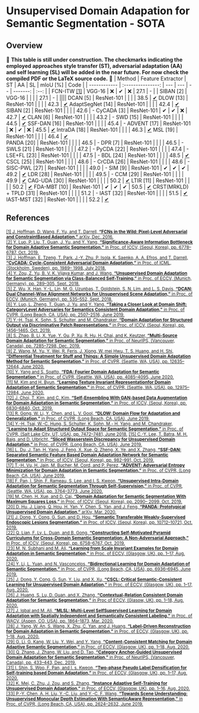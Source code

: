 # Unsupervised Domain Adapation for Semantic Segmentation - SOTA
## Overview
:construction: **This table is still under construction. The checkmarks indicating the employed approaches style transfer (ST), adversarial adaptation (AA) and self learning (SL) will be added in the near future. For now check the compiled PDF or the LaTeX source code.** :construction:
| Method       | Feature Extractor | ST  | AA  | SL | mIoU [%] | Code |
| ------------ | :---------------: | --- | --- | -- | -------: | :--: |
| FCN-ITW [[1]](https://arxiv.org/abs/1612.02649) | VGG-16            | :x: | ✔   | :x: | 27.1     | -    | 
| SIBAN [2]    | VGG-16            |  |  |  | 27.1     | -    | 
||||
DCAN [5]               | ResNet-101 | | | | 38.5 | [✔](http://zxwu.azurewebsites.net/dcan.zip)
DLOW [13]       | ResNet-101 |  | | | 42.3 | [✔](https://github.com/ETHRuiGong/DLOW)
AdaptSegNet [14] 	   | ResNet-101 |  | | | 42.4 | [✔](https://github.com/wasidennis/AdaptSegNet)	
SIBAN [2]			   | ResNet-101 |  | | | 42.6 | - 
CyCADA [3]  		   | ResNet-101 | ✔ | ✔ | :x: |  42.7 | [✔](https://github.com/jhoffman/cycada_release)
CLAN [6]		   | ResNet-101 | | | | 43.2 | -
SWD [15]            | ResNet-101 | | | | 44.5 | [✔](https://github.com/apple/ml-cvpr2019-swd)
SSF-DAN [16]		   | ResNet-101 | | | | 45.4 | -
ADVENT [17]         | ResNet-101 | :x: | ✔ | :x: | 45.5 | [✔](https://github.com/valeoai/ADVENT)
IntraDA [18]        | ResNet-101 | | | | 46.3 | [✔](https://github.com/feipan664/IntraDA)
MSL [19]            | ResNet-101 | | | | 46.4 | [✔](https://github.com/ZJULearning/MaxSquareLoss)		
PANDA [20]		   | ResNet-101 | | | | 46.5 | -
DPR [7]			   | ResNet-101 | | | | 46.5 | -
SWLS [21]		   | ResNet-101 | | | | 47.2 | -
PyCDA [22]		   | ResNet-101 | | | | 47.4 | -
LSE+FL [23]	       | ResNet-101 | | | | 47.5 | -
BDL [24]           | ResNet-101 | | | | 48.5 | [✔](https://github.com/liyunsheng13/BDL)
CSCL [25]           | ResNet-101 | | | | 48.6 | -
CrCDA [26]          | ResNet-101 | | | | 48.6 | -
SISC-PWL [27]	   | ResNet-101 | | | | 49.0 | -
SIM [9]            | ResNet-101 | ✔ | ✔ | ✔ | 49.2 | [✔](https://github.com/SHI-Labs/Unsupervised-Domain-Adaptation-with-Differential-Treatment)
LDR [28]            | ResNet-101 | | | | 49.5 | -
CCM [29]            | ResNet-101 | | | | 49.9 | [✔](https://github.com/Solacex/CCM)
CAG-UDA [30]       | ResNet-101 | | | | 50.2 | [✔](https://github.com/luanyunteng/pytorch-be-your-own-teacher)
LTIR [11]           | ResNet-101 | | | | 50.2 | [✔](https://github.com/MyeongJin-Kim/Learning-Texture-Invariant-Representation)
FDA-MBT [10]       | ResNet-101 | ✔ | ✔ | ✔ | 50.5 | [✔](https://github.com/YanchaoYang/FDA)
CRST(MRKLD) + TPLD [31] | ResNet-101 | | | | 51.2 | -
IAST [32]         | ResNet-101 | | | | 51.5 | [✔](https://github.com/Raykoooo/IAST)
IAST-MST [32]          | ResNet-101 | | | | 52.2 | [✔](https://github.com/Raykoooo/IAST)

## References
<sub> [[1]  J. Hoffman, D. Wang, F. Yu, and T. Darrell, **“FCNs in the Wild: Pixel-Level Adversarial and ConstraintBased Adaptation,”** arXiv, Dec. 2016.](https://arxiv.org/abs/1612.02649)  
[[2] Y. Luo, P. Liu, T. Guan, J. Yu, and Y. Yang, **“Significance-Aware Information Bottleneck for Domain Adaptive Semantic Segmentation,”** in Proc. of ICCV, (Seoul, Korea), pp. 6778–6787, Oct. 2019.](https://openaccess.thecvf.com/content_ICCV_2019/papers/Luo_Significance-Aware_Information_Bottleneck_for_Domain_Adaptive_Semantic_Segmentation_ICCV_2019_paper.pdf)  
[[3] J. Hoffman, E. Tzeng, T. Park, J.-Y. Zhu, P. Isola, K. Saenko, A. A. Efros, and T. Darrell, **“CyCADA: Cycle-Consistent Adversarial Domain Adaptation,”** in Proc. of ICML, (Stockholm, Sweden), pp. 1989– 1998, July 2018.](http://proceedings.mlr.press/v80/hoffman18a.html)  
[[4] Y. Zou, Z. Yu, B. V. K. Vijaya Kumar, and J. Wang, **“Unsupervised Domain Adaptation for Semantic Segmentation via Class-Balanced Self-Training,”** in Proc. of ECCV, (Munich, Germany), pp. 289–305, Sept. 2018.](http://www.ecva.net/papers/eccv_2018/papers_ECCV/html/Yang_Zou_Unsupervised_Domain_Adaptation_ECCV_2018_paper.php)    
[[5] Z. Wu, X. Han, Y.-L. Lin, M. G. Uzunbas, T. Goldstein, S. N. Lim, and L. S. Davis, **“DCAN: Dual Channel-Wise Alignment Networks for Unsupervised Scene Adaptation,”** in Proc. of ECCV, (Munich, Germany), pp. 535–552, Sept. 2018.](https://www.ecva.net/papers/eccv_2018/papers_ECCV/papers/Zuxuan_Wu_DCAN_Dual_Channel-wise_ECCV_2018_paper.pdf)    
[[6] Y. Luo, L. Zheng, T. Guan, J. Yu, and Y. Yang, **“Taking a Closer Look at Domain Shift: CategoryLevel Adversaries for Semantics Consistent Domain Adaptation,”** in Proc. of CVPR, (Long Beach, CA, USA), pp. 2507–2516, June 2019.](https://openaccess.thecvf.com/content_CVPR_2019/papers/Luo_Taking_a_Closer_Look_at_Domain_Shift_Category-Level_Adversaries_for_CVPR_2019_paper.pdf)  
[[7] Y.-H. Tsai, K. Sohn, S. Schulter, and M. Chandraker, **“Domain Adaptation for Structured Output via Discriminative Patch Representations,”** in Proc. of ICCV, (Seoul, Korea), pp. 1456–1465, Oct. 2019.](https://openaccess.thecvf.com/content_ICCV_2019/html/Tsai_Domain_Adaptation_for_Structured_Output_via_Discriminative_Patch_Representations_ICCV_2019_paper.html)    
[[8] S. Zhao, B. Li, X. Yue, Y. Gu, P. Xu, R. Hu, H. Chai, and K. Keutzer, **“Multi-Source Domain Adaptation for Semantic Segmentation,”** in Proc. of NeurIPS, (Vancouver, Canada), pp. 7285–7298, Dec. 2019.](https://papers.nips.cc/paper/8949-multi-source-domain-adaptation-for-semantic-segmentation)    
[[9] Z. Wang, M. Yu, Y. Wei, R. Feris, J. Xiong, W. mei Hwu, T. S. Huang, and H. Shi, **“Differential Treatment for Stuff and Things: A Simple Unsupervised Domain Adaptation Method for Semantic Segmentation,”** in Proc. of CVPR, (Seattle, WA, USA), pp. 12635–12644, June 2020.](https://openaccess.thecvf.com/content_CVPR_2020/html/Wang_Differential_Treatment_for_Stuff_and_Things_A_Simple_Unsupervised_Domain_CVPR_2020_paper.html)    
[[10] Y. Yang and S. Soatto, **“FDA: Fourier Domain Adaptation for Semantic Segmentation,”** in Proc. of CVPR, (Seattle, WA, USA), pp. 4085–4095, June 2020.](https://openaccess.thecvf.com/content_CVPR_2020/html/Yang_FDA_Fourier_Domain_Adaptation_for_Semantic_Segmentation_CVPR_2020_paper.html)    
[[11] M. Kim and H. Byun, **“Learning Texture Invariant Representationfor Domain Adaptation of Semantic Segmentation,”** in Proc. of CVPR, (Seattle, WA, USA), pp. 12975–12984, June 2020.](https://openaccess.thecvf.com/content_CVPR_2020/html/Kim_Learning_Texture_Invariant_Representation_for_Domain_Adaptation_of_Semantic_Segmentation_CVPR_2020_paper.html)  
[[12] J. Choi, T. Kim, and C. Kim, **“Self-Ensembling With GAN-based Data Augmentation for Domain Adaptation in Semantic Segmentation,”** in Proc. of ICCV, (Seoul, Korea), pp. 6830–6840, Oct. 2019.](https://openaccess.thecvf.com/content_ICCV_2019/html/Choi_Self-Ensembling_With_GAN-Based_Data_Augmentation_for_Domain_Adaptation_in_Semantic_ICCV_2019_paper.html)  
[[13] R. Gong, W. Li, Y. Chen, and L. V. Gool, **“DLOW: Domain Flow for Adaptation and Generalization,”** in Proc. of CVPR, (Long Beach, CA, USA), June 2019.](https://openaccess.thecvf.com/content_CVPR_2019/html/Gong_DLOW_Domain_Flow_for_Adaptation_and_Generalization_CVPR_2019_paper.html)  
[[14] Y.-H. Tsai, W.-C. Hung, S. Schulter, K. Sohn, M.- H. Yang, and M. Chandraker, **“Learning to Adapt Structured Output Space for Semantic Segmentation,”** in Proc. of CVPR, (Salt Lake City, UT, USA), pp. 7472–7481, June 2018.](https://openaccess.thecvf.com/content_cvpr_2018/html/Tsai_Learning_to_Adapt_CVPR_2018_paper.html)
[[15] C.-Y. Lee, T. Batra, M. H. Baig, and D. Ulbricht, **“Sliced Wasserstein Discrepancy for Unsupervised Domain Adaptation,”** in Proc. of CVPR, (Long Beach, CA, USA), June 2019.](https://openaccess.thecvf.com/content_CVPR_2019/html/Lee_Sliced_Wasserstein_Discrepancy_for_Unsupervised_Domain_Adaptation_CVPR_2019_paper.html)  
[[16] L. Du, J. Tan, H. Yang, J. Feng, X. Xue, Q. Zheng, X. Ye, and X. Zhang, **“SSF-DAN: Separated Semantic Feature Based Domain Adaptation Network for Semantic Segmentation,”** in Proc. of ICCV, (Seoul, Korea), pp. 982–991, Oct. 2019.]()  
[[17] T.-H. Vu, H. Jain, M. Bucher, M. Cord, and P. Perez, **“ADVENT: Adversarial Entropy Minimization for Domain Adaptation in Semantic Segmentation,”** in Proc. of CVPR, (Long Beach, CA, USA), June 2019.](https://openaccess.thecvf.com/content_CVPR_2019/html/Vu_ADVENT_Adversarial_Entropy_Minimization_for_Domain_Adaptation_in_Semantic_Segmentation_CVPR_2019_paper.html)  
[[18] F. Pan, I. Shin, F. Rameau, S. Lee, and I. S. Kweon, **“Unsupervised Intra-Domain Adaptation for Semantic Segmentation Through Self-Supervision,”** in Proc. of CVPR, (Seattle, WA, USA), pp. 3764–3773, June 2020.](https://openaccess.thecvf.com/content_CVPR_2020/html/Pan_Unsupervised_Intra-Domain_Adaptation_for_Semantic_Segmentation_Through_Self-Supervision_CVPR_2020_paper.html)  
[[19] M. Chen, H. Xue, and D. Cai, **“Domain Adaptation for Semantic Segmentation With Maximum Squares Loss,”** in Proc. of ICCV, (Seoul, Korea), pp. 2090– 2099, Oct. 2019.](https://openaccess.thecvf.com/content_ICCV_2019/html/Chen_Domain_Adaptation_for_Semantic_Segmentation_With_Maximum_Squares_Loss_ICCV_2019_paper.html)  
[[20] D. Hu, J. Liang, Q. Hou, H. Yan, Y. Chen, S. Yan, and J. Feng, **“PANDA: Prototypical Unsupervised Domain Adaptation,”** arXiv, Mar. 2020.](https://arxiv.org/abs/2003.13274)  
[[21] J. Dong, Y. Cong, G. Sun, and D. Hou, **“Semantic Transferable Weakly-Supervised Endoscopic Lesions Segmentation,”** in Proc. of ICCV, (Seoul, Korea), pp. 10712–10721, Oct. 2019.](https://openaccess.thecvf.com/content_ICCV_2019/html/Dong_Semantic-Transferable_Weakly-Supervised_Endoscopic_Lesions_Segmentation_ICCV_2019_paper.html)  
[[22] Q. Lian, F. Lv, L. Duan, and B. Gong, **“Constructing Self-Motivated Pyramid Curriculums for Cross-Domain Semantic Segmentation: A Non-Adversarial Approach,”** in Proc. of ICCV, (Seoul, Korea), pp. 6758–6767, Oct. 2019.](https://openaccess.thecvf.com/content_ICCV_2019/html/Lian_Constructing_Self-Motivated_Pyramid_Curriculums_for_Cross-Domain_Semantic_Segmentation_A_Non-Adversarial_ICCV_2019_paper.html)  
[[23] M. N. Subhani and M. Ali, **“Learning from Scale Invariant Examples for Domain Adaptation in Semantic Segmentation,”** in Proc. of ECCV, (Glasgow, UK), pp. 1–17, Aug. 2020.](https://www.ecva.net/papers/eccv_2020/papers_ECCV/html/4042_ECCV_2020_paper.php)  
[[24] Y. Li, L. Yuan, and N. Vasconcelos, **“Bidirectional Learning for Domain Adaptation of Semantic Segmentation,”** in Proc. of CVPR, (Long Beach, CA, USA), pp. 6936–6945, June 2019.]()  
[[25] J. Dong, Y. Cong, G. Sun, Y. Liu, and X. Xu, **“CSCL: Critical Semantic-Consistent Learning for Unsupervised Domain Adaptation,”** in Proc. of ECCV, (Glasgow, UK), pp. 1–17, Aug. 2020.]()  
[[26] J. Huang, S. Lu, D. Guan, and X. Zhang, **“Contextual-Relation Consistent Domain Adaptation for Semantic Segmentation,”** in Proc of ECCV, (Glasow, UK), pp. 1–18, Aug. 2020.]()  
[[27] J. Iqbal and M. Ali, **“MLSL: Multi-Level SelfSupervised Learning for Domain Adaptation with Spatially Independent and Semantically Consistent Labeling,”** in Proc. of WACV, (Aspen, CO, USA), pp. 1864–1873, Mar. 2020.]()  
[[28] J. Yang, W. An, S. Wang, X. Zhu, C. Yan, and J. Huang, **“Label-Driven Reconstruction for Domain Adaptation in Semantic Segmentation,”** in Proc. of ECCV, (Glasgow, UK), pp. 1–18, Aug. 2020.]()  
[[29] G. Li, G. Kang, W. Liu, Y. Wei, and Y. Yang, **“Content-Consistent Matching for Domain Adaptive Semantic Segmentation,”** in Proc. of ECCV, (Glasgow, UK), pp. 1–18, Aug. 2020.]()  
[[30] Q. Zhang, J. Zhang, W. Liu, and D. Tao, **“Category Anchor-Guided Unsupervised Domain Adaptation for Semantic Segmentation,”** in Proc. of NeurIPS, (Vancouver, Canada), pp. 433–443, Dec. 2019.]()  
[[31] I. Shin, S. Woo, F. Pan, and I. s. Kweon, **“Two-phase Pseudo Label Densification for Self-training based Domain Adaptation,”** in Proc. of ECCV, (Glasgow, UK), pp. 1–17, Aug. 2020.]()  
[[32] K. Mei, C. Zhu, J. Zou, and S. Zhang, **“Instance Adaptive Self-Training for Unsupervised Domain Adaptation,”** in Proc. of ECCV, (Glasgow, UK), pp. 1–16, Aug. 2020.]()  
[[33] P.-Y. Chen, A. H. Liu, Y.-C. Liu, and Y.-C. F. Wang, **“Towards Scene Understanding: Unsupervised Monocular Depth Estimation With SemanticAware Representation,”** in Proc. of CVPR, (Long Beach, CA, USA), pp. 2624–2632, June 2019.]() 
</sub>
